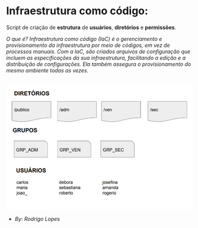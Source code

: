 # Infraestrutura como código:
Script de criação de **estrutura** de **usuários**, **diretórios** e **permissões**.

*O que é?
Infraestrutura como código (IaC) é o gerenciamento e provisionamento 
da infraestrutura por meio de códigos, em vez de processos manuais.
Com a IaC, são criados arquivos de configuração que incluem as 
especificações da sua infraestrutura, facilitando a edição e a 
distribuição de configurações. Ela também assegura o 
provisionamento do mesmo ambiente todas as vezes.*


<br>
<img src="img.png" alt="My cool logo"/>

<br>

 * *By: Rodrigo Lopes*


